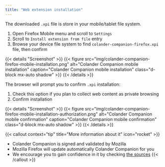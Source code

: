 ```yaml
---
title: "Web extension installation"
---
```


The downloaded `.xpi` file is store in your mobile/tablet file system.

1. Open Firefox Mobile menu and scroll to `Settings`
2. Scroll to `Install extension from file` entry
3. Browse your device file system to find `colander-companion-firefox.xpi` file, then confirm

{{< details "Screenshot" >}}
{{< figure src="img/colander-companion-firefox-mobile-installation.png" alt="Colander Companion mobile installation" caption="Colander Companion mobile installation" class="d-block mx-auto shadow" >}}
{{< /details >}}

The browser will prompt you to confirm `.xpi` installation:

1. Check this option if you plan to collect web content as private browsing
2. Confirm installation

{{< details "Screenshot" >}}
{{< figure src="img/colander-companion-firefox-mobile-installation-authorization.png" alt="Colander Companion mobile confirmation" caption="Colander Companion mobile confirmation" class="d-block mx-auto shadow" >}}
{{< /details >}}

{{< callout context="tip" title="More information about it" icon="rocket" >}}
* Colander Companion is signed and validated by Mozilla
* Mozilla Firefox will update automatically Colander Companion for you
* We encourage you to gain confidence in it by checking <a href='https://github.com/PiRogueToolSuite/colander-companion' target='_blank'>the sources</a>
{{< /callout >}}